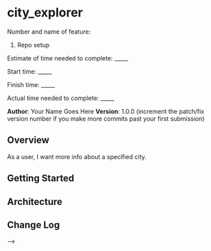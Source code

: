 # city_explorer

Number and name of feature: 
1. Repo setup


Estimate of time needed to complete: _____

Start time: _____

Finish time: _____

Actual time needed to complete: _____


**Author**: Your Name Goes Here
**Version**: 1.0.0 (increment the patch/fix version number if you make more commits past your first submission)

## Overview
As a user, I want more info about a specified city.

## Getting Started
<!-- What are the steps that a user must take in order to build this app on their own machine and get it running? -->

## Architecture
<!-- Provide a detailed description of the application design. What technologies (languages, libraries, etc) you're using, and any other relevant design information. -->

## Change Log
<!-- Use this area to document the iterative changes made to your application as each feature is successfully implemented. Use time stamps. Here's an examples:

01-01-2001 4:59pm - Application now has a fully-functional express server, with a GET route for the location resource.

## Credits and Collaborations
<!-- Give credit (and a link) to other people or resources that helped you build this application. -->
-->